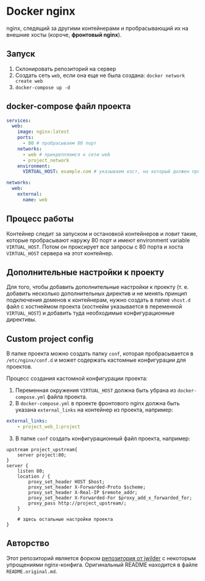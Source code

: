 # Docker nginx

nginx, следящий за другими контейнерами и пробрасывающий их на внешние хосты (короче, **фронтовый nginx**).

## Запуск

1. Склонировать репозиторий на сервер
2. Создать сеть `web`, если она еще не была создана: `docker network create web`
3. `docker-compose up -d`

## docker-compose файл проекта

```yml
services:
  web:
    image: nginx:latest
    ports:
      - 80 # пробрасываем 80 порт
    networks:
      - web # прикрепляемся к сети web
      - project_network
    environment:
      VIRTUAL_HOST: example.com # указываем хост, на который должен проброситься данный сервис 

networks:
  web:
    external:
      name: web
```


## Процесс работы

Контейнер следит за запуском и остановкой контейнеров и ловит такие, которые пробрасывают наружу 80 порт и имеют environment variable `VIRTUAL_HOST`. Потом он проксирует все запросы с 80 порта и хоста `VIRTUAL_HOST` сервера на этот контейнер.

## Дополнительные настройки к проекту

Для того, чтобы добавить дополнительные настройки к проекту (т. е. добавить несколько дополнительных директив и не менять принцип подключения доменов к контейнерам, нужно создать в папке `vhost.d` файл с хостнеймом проекта (хостнейм указывается в переменной `VIRTUAL_HOST`) и добавить туда необходимые конфигурационные директивы.

## Custom project config

В папке проекта можно создать папку `conf`, которая пробрасывается в `/etc/nginx/conf.d` и может содержать кастомные конфигурации для проектов. 

Процесс создания кастомной конфигурации проекта: 

1. Переменная окружения `VIRTUAL_HOST` должна быть убрана из `docker-compose.yml` файла проекта. 
2. В `docker-compose.yml` в проекте фронтового nginx должна быть указана `external_links` на контейнер из проекта, например: 

```yml
external_links:      
    - project_web_1:project
```

3. В папке `conf` создать конфигурационный файл проекта, например: 

```
upstream project_upstream{
    server project:80;
}
server {
    listen 80;
    location / {   
        proxy_set_header HOST $host;
        proxy_set_header X-Forwarded-Proto $scheme;           
        proxy_set_header X-Real-IP $remote_addr;
        proxy_set_header X-Forwarded-For $proxy_add_x_forwarded_for;
        proxy_pass http://project_upstream/;
    }

    # здесь остальные настройки проекта
}
```

## Авторство 

Этот репозиторий является форком [репозитория от jwilder](https://github.com/jwilder/nginx-proxy) с некоторым упрощениями nginx-конфига. Оригинальный README находится в файле `README.original.md`.
